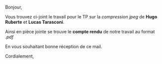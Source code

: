 Bonjour,

Vous trouvez ci-joint le travail pour le TP sur la *compression jpeg* de **Hugo Ruberte** et **Lucas Tarasconi**.

Ainsi en pièce jointe se trouve le **compte rendu** de notre travail au format *.pdf*

En vous souhaitant bonne réception de ce mail.

Cordialement,